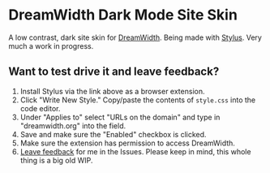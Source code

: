 # DreamWidth Dark Mode Site Skin

A low contrast, dark site skin for [DreamWidth](https://www.dreamwidth.org/). Being made with [Stylus](https://github.com/openstyles/stylus). Very much a work in progress.

## Want to test drive it and leave feedback?

1. Install Stylus via the link above as a browser extension.
2. Click "Write New Style." Copy/paste the contents of `style.css` into the code editor.
3. Under "Applies to" select "URLs on the domain" and type in "dreamwidth.org" into the field.
4. Save and make sure the "Enabled" checkbox is clicked.
5. Make sure the extension has permission to access DreamWidth.
6. [Leave feedback](https://github.com/savwiley/DW-darkmode/issues) for me in the Issues. Please keep in mind, this whole thing is a big old WIP.
